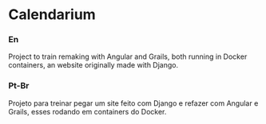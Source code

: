# Calendarium

### En
Project to train remaking with Angular and Grails, both running in Docker containers, an website originally made with Django.

### Pt-Br
Projeto para treinar pegar um site feito com Django e refazer com Angular e Grails, esses rodando em containers do Docker.
